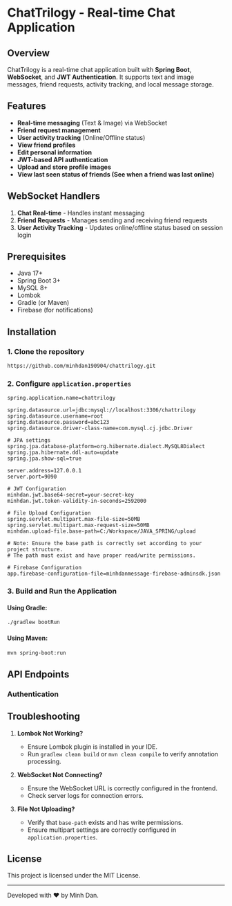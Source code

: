 # ChatTrilogy - Real-time Chat Application

## Overview
ChatTrilogy is a real-time chat application built with **Spring Boot**, **WebSocket**, and **JWT Authentication**. It supports text and image messages, friend requests, activity tracking, and local message storage.

## Features
- **Real-time messaging** (Text & Image) via WebSocket
- **Friend request management**
- **User activity tracking** (Online/Offline status)
- **View friend profiles**
- **Edit personal information**
- **JWT-based API authentication**
- **Upload and store profile images**
- **View last seen status of friends (See when a friend was last online)**

## WebSocket Handlers
1. **Chat Real-time** - Handles instant messaging
2. **Friend Requests** - Manages sending and receiving friend requests
3. **User Activity Tracking** - Updates online/offline status based on session login

## Prerequisites
- Java 17+
- Spring Boot 3+
- MySQL 8+
- Lombok
- Gradle (or Maven)
- Firebase (for notifications)

## Installation
### 1. Clone the repository
```sh
https://github.com/minhdan190904/chattrilogy.git
```

### 2. Configure `application.properties`
```properties
spring.application.name=chattrilogy

spring.datasource.url=jdbc:mysql://localhost:3306/chattrilogy
spring.datasource.username=root
spring.datasource.password=abc123
spring.datasource.driver-class-name=com.mysql.cj.jdbc.Driver

# JPA settings
spring.jpa.database-platform=org.hibernate.dialect.MySQL8Dialect
spring.jpa.hibernate.ddl-auto=update
spring.jpa.show-sql=true

server.address=127.0.0.1
server.port=9090

# JWT Configuration
minhdan.jwt.base64-secret=your-secret-key
minhdan.jwt.token-validity-in-seconds=2592000

# File Upload Configuration
spring.servlet.multipart.max-file-size=50MB
spring.servlet.multipart.max-request-size=50MB
minhdan.upload-file.base-path=C:/Workspace/JAVA_SPRING/upload

# Note: Ensure the base path is correctly set according to your project structure.
# The path must exist and have proper read/write permissions.

# Firebase Configuration
app.firebase-configuration-file=minhdanmessage-firebase-adminsdk.json
```

### 3. Build and Run the Application
#### Using Gradle:
```sh
./gradlew bootRun
```
#### Using Maven:
```sh
mvn spring-boot:run
```

## API Endpoints
### Authentication

## Troubleshooting
1. **Lombok Not Working?**
   - Ensure Lombok plugin is installed in your IDE.
   - Run `gradlew clean build` or `mvn clean compile` to verify annotation processing.

2. **WebSocket Not Connecting?**
   - Ensure the WebSocket URL is correctly configured in the frontend.
   - Check server logs for connection errors.

3. **File Not Uploading?**
   - Verify that `base-path` exists and has write permissions.
   - Ensure multipart settings are correctly configured in `application.properties`.

## License
This project is licensed under the MIT License.

---
Developed with ❤️ by Minh Dan.
